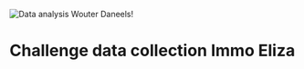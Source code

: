 ![Data analysis Wouter Daneels!](https://external-content.duckduckgo.com/iu/?u=http%3A%2F%2Fwww.ubalt.edu%2Fmerrick%2Fuploads%2F660x450-mobile-homepage%2F660x450-Infographic%2520Icons_Data%2520Analytics.jpg&f=1&nofb=1&ipt=5d49c1d29bbfc95dfabc91fde87344f621ed529a0e2e6ab65b3a14a3b6d7b805&ipo=images "Data analysis")
# Challenge data collection Immo Eliza
